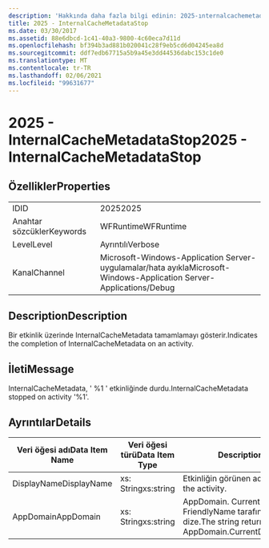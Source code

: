 ```yaml
---
description: 'Hakkında daha fazla bilgi edinin: 2025-ınternalcachemetadatastop'
title: 2025 - InternalCacheMetadataStop
ms.date: 03/30/2017
ms.assetid: 88e6dbcd-1c41-40a3-9800-4c60eca7d11d
ms.openlocfilehash: bf394b3ad881b020041c28f9eb5cd6d04245ea8d
ms.sourcegitcommit: ddf7edb67715a5b9a45e3dd44536dabc153c1de0
ms.translationtype: MT
ms.contentlocale: tr-TR
ms.lasthandoff: 02/06/2021
ms.locfileid: "99631677"
---
```

# <a name="2025---internalcachemetadatastop"></a><span data-ttu-id="f3800-103">2025 - InternalCacheMetadataStop</span><span class="sxs-lookup"><span data-stu-id="f3800-103">2025 - InternalCacheMetadataStop</span></span>

## <a name="properties"></a><span data-ttu-id="f3800-104">Özellikler</span><span class="sxs-lookup"><span data-stu-id="f3800-104">Properties</span></span>  
  
|||  
|-|-|  
|<span data-ttu-id="f3800-105">ID</span><span class="sxs-lookup"><span data-stu-id="f3800-105">ID</span></span>|<span data-ttu-id="f3800-106">2025</span><span class="sxs-lookup"><span data-stu-id="f3800-106">2025</span></span>|  
|<span data-ttu-id="f3800-107">Anahtar sözcükler</span><span class="sxs-lookup"><span data-stu-id="f3800-107">Keywords</span></span>|<span data-ttu-id="f3800-108">WFRuntime</span><span class="sxs-lookup"><span data-stu-id="f3800-108">WFRuntime</span></span>|  
|<span data-ttu-id="f3800-109">Level</span><span class="sxs-lookup"><span data-stu-id="f3800-109">Level</span></span>|<span data-ttu-id="f3800-110">Ayrıntılı</span><span class="sxs-lookup"><span data-stu-id="f3800-110">Verbose</span></span>|  
|<span data-ttu-id="f3800-111">Kanal</span><span class="sxs-lookup"><span data-stu-id="f3800-111">Channel</span></span>|<span data-ttu-id="f3800-112">Microsoft-Windows-Application Server-uygulamalar/hata ayıkla</span><span class="sxs-lookup"><span data-stu-id="f3800-112">Microsoft-Windows-Application Server-Applications/Debug</span></span>|  
  
## <a name="description"></a><span data-ttu-id="f3800-113">Description</span><span class="sxs-lookup"><span data-stu-id="f3800-113">Description</span></span>  

 <span data-ttu-id="f3800-114">Bir etkinlik üzerinde InternalCacheMetadata tamamlamayı gösterir.</span><span class="sxs-lookup"><span data-stu-id="f3800-114">Indicates the completion of InternalCacheMetadata on an activity.</span></span>  
  
## <a name="message"></a><span data-ttu-id="f3800-115">İleti</span><span class="sxs-lookup"><span data-stu-id="f3800-115">Message</span></span>  

 <span data-ttu-id="f3800-116">InternalCacheMetadata, ' %1 ' etkinliğinde durdu.</span><span class="sxs-lookup"><span data-stu-id="f3800-116">InternalCacheMetadata stopped on activity '%1'.</span></span>  
  
## <a name="details"></a><span data-ttu-id="f3800-117">Ayrıntılar</span><span class="sxs-lookup"><span data-stu-id="f3800-117">Details</span></span>  
  
|<span data-ttu-id="f3800-118">Veri öğesi adı</span><span class="sxs-lookup"><span data-stu-id="f3800-118">Data Item Name</span></span>|<span data-ttu-id="f3800-119">Veri öğesi türü</span><span class="sxs-lookup"><span data-stu-id="f3800-119">Data Item Type</span></span>|<span data-ttu-id="f3800-120">Description</span><span class="sxs-lookup"><span data-stu-id="f3800-120">Description</span></span>|  
|--------------------|--------------------|-----------------|  
|<span data-ttu-id="f3800-121">DisplayName</span><span class="sxs-lookup"><span data-stu-id="f3800-121">DisplayName</span></span>|<span data-ttu-id="f3800-122">xs: String</span><span class="sxs-lookup"><span data-stu-id="f3800-122">xs:string</span></span>|<span data-ttu-id="f3800-123">Etkinliğin görünen adı.</span><span class="sxs-lookup"><span data-stu-id="f3800-123">The display name of the activity.</span></span>|  
|<span data-ttu-id="f3800-124">AppDomain</span><span class="sxs-lookup"><span data-stu-id="f3800-124">AppDomain</span></span>|<span data-ttu-id="f3800-125">xs: String</span><span class="sxs-lookup"><span data-stu-id="f3800-125">xs:string</span></span>|<span data-ttu-id="f3800-126">AppDomain. CurrentDomain. FriendlyName tarafından döndürülen dize.</span><span class="sxs-lookup"><span data-stu-id="f3800-126">The string returned by AppDomain.CurrentDomain.FriendlyName.</span></span>|
